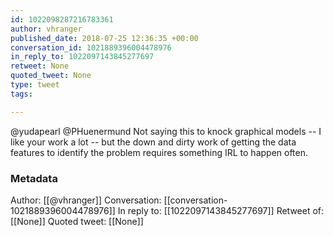 ```yaml
---
id: 1022098287216783361
author: vhranger
published_date: 2018-07-25 12:36:35 +00:00
conversation_id: 1021889396004478976
in_reply_to: 1022097143845277697
retweet: None
quoted_tweet: None
type: tweet
tags:

---
```


@yudapearl @PHuenermund Not saying this to knock graphical models -- I like your work a lot -- but the down and dirty work of getting the data features to identify the problem requires something IRL to happen often.

### Metadata

Author: [[@vhranger]]
Conversation: [[conversation-1021889396004478976]]
In reply to: [[1022097143845277697]]
Retweet of: [[None]]
Quoted tweet: [[None]]
